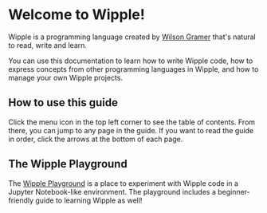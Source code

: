 # Welcome to Wipple!

Wipple is a programming language created by [Wilson Gramer](https://gramer.dev) that's natural to read, write and learn.

You can use this documentation to learn how to write Wipple code, how to express concepts from other programming languages in Wipple, and how to manage your own Wipple projects.

## How to use this guide

Click the menu icon in the top left corner to see the table of contents. From there, you can jump to any page in the guide. If you want to read the guide in order, click the arrows at the bottom of each page.

## The Wipple Playground

The [Wipple Playground](https://playground.wipple.dev) is a place to experiment with Wipple code in a Jupyter Notebook-like environment. The playground includes a beginner-friendly guide to learning Wipple as well!
